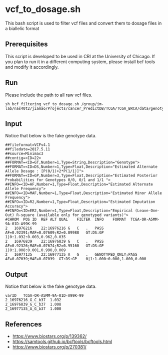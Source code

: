 # vcf_to_dosage.sh
This bash script is used to filter vcf files and convert them to dosage files in a biallelic format

## Prerequisites
This script is developed to be used in CRI at the University of Chicago. If you plan to run it in a different computing system, please install bcf tools and modify it accordingly.   

## Run 
Please include the path to all raw vcf files.  
```
sh bcf_filtering_vcf_to_dosage.sh /group/im-lab/nas40t2/jiamao/Projects/cancer_PredictDB/TCGA/TCGA_BRCA/data/genotype/genotype/impute_filter/ 
```

## Input 
Notice that below is the fake genotype data. 
```
##fileformat=VCFv4.1
##filedate=2017.5.11
##source=Minimac3
##contig=<ID=22>
##FORMAT=<ID=GT,Number=1,Type=String,Description="Genotype">
##FORMAT=<ID=DS,Number=1,Type=Float,Description="Estimated Alternate Allele Dosage : [P(0/1)+2*P(1/1)]">
##FORMAT=<ID=GP,Number=3,Type=Float,Description="Estimated Posterior Probabilities for Genotypes 0/0, 0/1 and 1/1 ">
##INFO=<ID=AF,Number=1,Type=Float,Description="Estimated Alternate Allele Frequency">
##INFO=<ID=MAF,Number=1,Type=Float,Description="Estimated Minor Allele Frequency">
##INFO=<ID=R2,Number=1,Type=Float,Description="Estimated Imputation Accuracy">
##INFO=<ID=ER2,Number=1,Type=Float,Description="Empirical (Leave-One-Out) R-square (available only for genotyped variants)">
#CHROM	POS	ID	REF	ALT	QUAL	FILTER	INFO	FORMAT	TCGA-OR-A5MM-9A-01D-A99K-99
2	16976216	22:16976216	G	C	.	PASS	AF=0.92391;MAF=0.07609;R2=0.89988	GT:DS:GP	1|0:1.032:0.003,0.962,0.035
2	16976839	22:16976839	G	C	.	PASS	AF=0.92326;MAF=0.07674;R2=0.95160	GT:DS:GP	1|0:1.008:0.001,0.990,0.009
2	16977135	22:16977135	A	G	.	GENOTYPED_ONLY;PASS	AF=0.07039;MAF=0.07039	GT:DS:GP	0|1:1.000:0.000,1.000,0.000
```

## Output
Notice that below is the fake genotype data. 
```
varID	TCGA-OR-A5MM-9A-01D-A99K-99
2_16976216_G_C_b37	1.032	
2_16976839_G_C_b37	1.008	
2_16977135_A_G_b37	1.000
```

## References
- https://www.biostars.org/p/139362/
- https://samtools.github.io/bcftools/bcftools.html
- https://www.biostars.org/p/270381/
